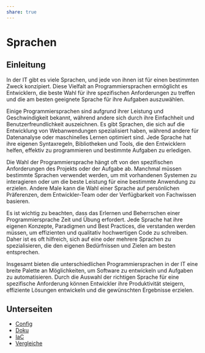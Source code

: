 ```yaml
---
share: true
---
```


# Sprachen

## Einleitung

In der IT gibt es viele Sprachen, und jede von ihnen ist für einen bestimmten Zweck konzipiert. Diese Vielfalt an Programmiersprachen ermöglicht es Entwicklern, die beste Wahl für ihre spezifischen Anforderungen zu treffen und die am besten geeignete Sprache für ihre Aufgaben auszuwählen.

Einige Programmiersprachen sind aufgrund ihrer Leistung und Geschwindigkeit bekannt, während andere sich durch ihre Einfachheit und Benutzerfreundlichkeit auszeichnen. Es gibt Sprachen, die sich auf die Entwicklung von Webanwendungen spezialisiert haben, während andere für Datenanalyse oder maschinelles Lernen optimiert sind. Jede Sprache hat ihre eigenen Syntaxregeln, Bibliotheken und Tools, die den Entwicklern helfen, effektiv zu programmieren und bestimmte Aufgaben zu erledigen.

Die Wahl der Programmiersprache hängt oft von den spezifischen Anforderungen des Projekts oder der Aufgabe ab. Manchmal müssen bestimmte Sprachen verwendet werden, um mit vorhandenen Systemen zu interagieren oder um die beste Leistung für eine bestimmte Anwendung zu erzielen. Andere Male kann die Wahl einer Sprache auf persönlichen Präferenzen, dem Entwickler-Team oder der Verfügbarkeit von Fachwissen basieren.

Es ist wichtig zu beachten, dass das Erlernen und Beherrschen einer Programmiersprache Zeit und Übung erfordert. Jede Sprache hat ihre eigenen Konzepte, Paradigmen und Best Practices, die verstanden werden müssen, um effizienten und qualitativ hochwertigen Code zu schreiben. Daher ist es oft hilfreich, sich auf eine oder mehrere Sprachen zu spezialisieren, die den eigenen Bedürfnissen und Zielen am besten entsprechen.

Insgesamt bieten die unterschiedlichen Programmiersprachen in der IT eine breite Palette an Möglichkeiten, um Software zu entwickeln und Aufgaben zu automatisieren. Durch die Auswahl der richtigen Sprache für eine spezifische Anforderung können Entwickler ihre Produktivität steigern, effiziente Lösungen entwickeln und die gewünschten Ergebnisse erzielen.

## Unterseiten

- [Config](./Config.md#)
- [Doku](./Doku.md#)
- [IaC](./IaC.md#)
- [Vergleiche](./Vergleiche.md#)